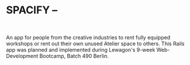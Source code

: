 <h1>SPACIFY –</h1><br>
<p>An app for people from the creative industries to rent fully equipped workshops or rent out their own unused Atelier space to others.
This Rails app was planned and implemented during Lewagon's 9-week Web-Development Bootcamp, Batch 490 Berlin.</p>
